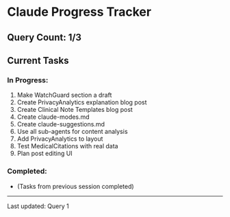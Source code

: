 # Claude Progress Tracker

## Query Count: 1/3

## Current Tasks

### In Progress:
1. Make WatchGuard section a draft
2. Create PrivacyAnalytics explanation blog post
3. Create Clinical Note Templates blog post
4. Create claude-modes.md
5. Create claude-suggestions.md
6. Use all sub-agents for content analysis
7. Add PrivacyAnalytics to layout
8. Test MedicalCitations with real data
9. Plan post editing UI

### Completed:
- (Tasks from previous session completed)

---
Last updated: Query 1
